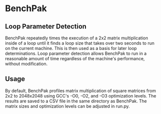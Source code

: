 # BenchPak

## Loop Parameter Detection
BenchPak repeatedly times the execution of a 2x2 matrix multiplication inside of a loop until it finds a loop size that takes over two seconds to run on the current machine. This is then used as a basis for later loop determinations. Loop parameter detection allows BenchPak to run in a reasonable amount of time regardless of the machine's performance, without modification.

## Usage
By default, BenchPak profiles matrix multiplication of square matrices from 2x2 to 2048x2048 using GCC's -O0, -O2, and -O3 optimization levels. The results are saved to a CSV file in the same directory as BenchPak. The matrix sizes and optimization levels can be adjusted in run.py.
